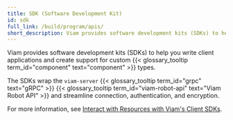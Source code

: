 ```yaml
---
title: SDK (Software Development Kit)
id: sdk
full_link: /build/program/apis/
short_description: Viam provides software development kits (SDKs) to help you write client applications and create support for custom component types.
---
```


Viam provides software development kits (SDKs) to help you write client applications and create support for custom {{< glossary_tooltip term_id="component" text="component" >}} types.

The SDKs wrap the `viam-server` {{< glossary_tooltip term_id="grpc" text="gRPC" >}} {{< glossary_tooltip term_id="viam-robot-api" text="Viam Robot API" >}} and streamline connection, authentication, and encryption.

For more information, see [Interact with Resources with Viam's Client SDKs](/build/program/apis/).
